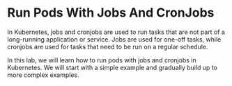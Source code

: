 # Run Pods With Jobs And CronJobs

In Kubernetes, jobs and cronjobs are used to run tasks that are not part of a long-running application or service. Jobs are used for one-off tasks, while cronjobs are used for tasks that need to be run on a regular schedule.

In this lab, we will learn how to run pods with jobs and cronjobs in Kubernetes. We will start with a simple example and gradually build up to more complex examples.
